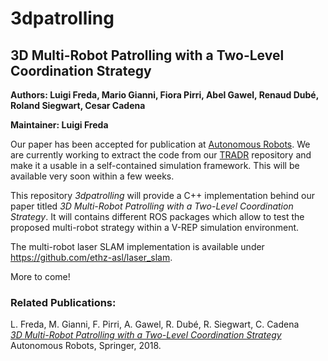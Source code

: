 # 3dpatrolling

## 3D Multi-Robot Patrolling with a Two-Level Coordination Strategy

**Authors: Luigi Freda, Mario Gianni, Fiora Pirri, Abel Gawel, Renaud Dubé, Roland Siegwart, Cesar Cadena** 

**Maintainer: Luigi Freda** 

Our paper has been accepted for publication at [Autonomous Robots](http://www.springer.com/10514). We are currently working to extract the code from our [TRADR](http://github.com) repository and make it a usable in a self-contained simulation framework. This will be available very soon within a few weeks.

This repository *3dpatrolling* will provide a C++ implementation behind our paper titled *3D Multi-Robot Patrolling with a Two-Level Coordination Strategy*. It will contains different ROS packages which allow to test the proposed multi-robot strategy within a V-REP simulation environment.

The multi-robot laser SLAM implementation is available under https://github.com/ethz-asl/laser_slam.   

More to come!

### Related Publications:

L. Freda, M. Gianni, F. Pirri, A. Gawel, R. Dubé, R. Siegwart, C. Cadena  
*[3D Multi-Robot Patrolling with a Two-Level Coordination Strategy](http://www.luigifreda.com/pubs/Freda%20-%203D%20Multi-Robot%20Patrolling%20with%20a%20Two-Level%20Coordination%20Strategy%20-%20AURO%202018%20-%20pub.pdf)*  
Autonomous Robots, Springer, 2018.
